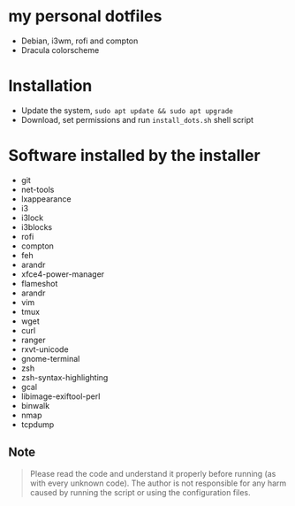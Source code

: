 # my personal dotfiles

- Debian, i3wm, rofi and compton
- Dracula colorscheme

# Installation

- Update the system, `sudo apt update && sudo apt upgrade`
- Download, set permissions and run `install_dots.sh` shell script
   
# Software installed by the installer

- git 
- net-tools 
- lxappearance 
- i3 
- i3lock 
- i3blocks 
- rofi 
- compton
- feh 
- arandr 
- xfce4-power-manager 
- flameshot 
- arandr 
- vim 
- tmux 
- wget 
- curl 
- ranger 
- rxvt-unicode 
- gnome-terminal 
- zsh 
- zsh-syntax-highlighting 
- gcal
- libimage-exiftool-perl
- binwalk
- nmap
- tcpdump


## Note

> Please read the code and understand it properly before running (as with every unknown code). The author is not responsible for any harm caused by running the script or using the configuration files. 
